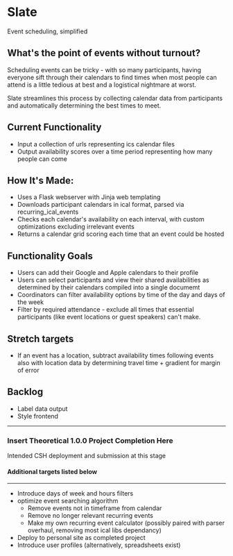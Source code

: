 # Slate
Event scheduling, simplified

## What's the point of events without turnout?
Scheduling events can be tricky - with so many participants, having everyone sift through their calendars to find times when most people can attend is a little tedious at best and a logistical nightmare at worst.

Slate streamlines this process by collecting calendar data from participants and automatically determining the best times to meet.


## Current Functionality
* Input a collection of urls representing ics calendar files
* Output availability scores over a time period representing  how many people can come


## How It's Made:
 - Uses a Flask webserver with Jinja web templating 
 - Downloads participant calendars in ical format, parsed via recurring_ical_events
 - Checks each calendar's availability on each interval, with custom optimizations excluding irrelevant events
 - Returns a calendar grid scoring each time that an event could be hosted

## Functionality Goals
* Users can add their Google and Apple calendars to their profile
* Users can select participants and view their shared availabilities as determined by their calendars compiled into a single documemt
* Coordinators can filter availability options by time of the day and days of the week
* Filter by required attendance - exclude all times that essential participants (like event locations or guest speakers) can't make.

## Stretch targets
* If an event has a location, subtract availability times following events also with location data by determining travel time + gradient for margin of error

## Backlog
 - Label data output
 - Style frontend
 ------------------------------------------------------

 ### Insert Theoretical 1.0.0 Project Completion Here
 Intended CSH deployment and submission at this stage
 #### Additional targets listed below

 ------------------------------------------------------
 - Introduce days of week and hours filters
 - optimize event searching algorithm
    - Remove events not in timeframe from calendar
    - Remove no longer relevant recurring events 
    - Make my own recurring event calculator (possibly paired with parser overhaul, removing most ical libs dependancy)
 - Deploy to personal site as completed project
 - Introduce user profiles (alternatively, spreadsheets exist)
